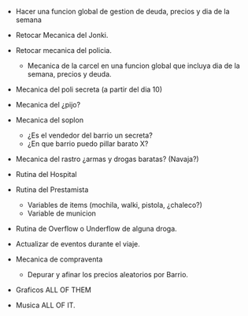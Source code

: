 - Hacer una funcion global de gestion de deuda, precios y dia de la semana

- Retocar Mecanica del Jonki.

- Retocar mecanica del policia.
    - Mecanica de la carcel en una funcion global que incluya dia de la semana, precios y deuda.

- Mecanica del poli secreta (a partir del dia 10)

- Mecanica del ¿pijo?

- Mecanica del soplon
    - ¿Es el vendedor del barrio un secreta?
    - ¿En que barrio puedo pillar barato X?

- Mecanica del rastro
    ¿armas y drogas baratas? (Navaja?)

- Rutina del Hospital

- Rutina del Prestamista
    - Variables de items (mochila, walki, pistola, ¿chaleco?)
    - Variable de municion

- Rutina de Overflow o Underflow de alguna droga.

- Actualizar de eventos durante el viaje.

- Mecanica de compraventa
    - Depurar y afinar los precios aleatorios por Barrio.

- Graficos
    ALL OF THEM

- Musica
    ALL OF IT.